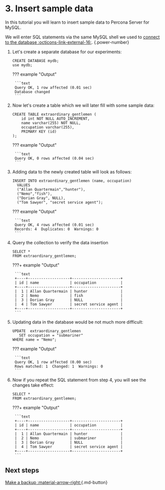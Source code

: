 # 3. Insert sample data 

In this tutorial you will learn to insert sample data to Percona Server for MySQL.

We will enter SQL statements via the same MySQL shell we used to [connect to the database :octicons-link-external-16:](https://github.com/percona/k8spxc-docs/).
{.power-number}

1. Let's create a separate database for our experiments:

    ```mysql
    CREATE DATABASE mydb;
    use mydb;
    ```

    ??? example "Output"

        ```text
        Query OK, 1 row affected (0.01 sec)
        Database changed
        ```

2. Now let's create a table which we will later fill with some sample data: 

    ```mysql
    CREATE TABLE extraordinary_gentlemen (
        id int NOT NULL AUTO_INCREMENT,
        name varchar(255) NOT NULL,
        occupation varchar(255),
        PRIMARY KEY (id)
    );
    ```

    ??? example "Output"

        ```text
        Query OK, 0 rows affected (0.04 sec)
        ```
   
3. Adding data to the newly created table will look as follows:

    ```mysql
    INSERT INTO extraordinary_gentlemen (name, occupation)
      VALUES
      ("Allan Quartermain","hunter"),
      ("Nemo","fish"),
      ("Dorian Gray", NULL),
      ("Tom Sawyer", "secret service agent");
    ```

    ??? example "Output"

        ```text
        Query OK, 4 rows affected (0.01 sec)
        Records: 4  Duplicates: 0  Warnings: 0
        ```

4. Query the collection to verify the data insertion

    ```mysql
    SELECT *
    FROM extraordinary_gentlemen;
    ```

    ???+ example "Output"

        ```text
        +----+-------------------+----------------------+
        | id | name              | occupation           |
        +----+-------------------+----------------------+
        |  1 | Allan Quartermain | hunter               |
        |  2 | Nemo              | fish                 |
        |  3 | Dorian Gray       | NULL                 |
        |  4 | Tom Sawyer        | secret service agent |
        +----+-------------------+----------------------+
        ```

5. Updating data in the database would be not much more difficult:

    ```mysql
    UPDATE  extraordinary_gentlemen
       SET occupation = "submariner"
    WHERE name = "Nemo";
    ```

    ??? example "Output"

        ```text
        Query OK, 1 row affected (0.00 sec)
        Rows matched: 1  Changed: 1  Warnings: 0
        ```

6. Now if you repeat the SQL statement from step 4, you will see the changes
    take effect:

    ```mysql
    SELECT *
    FROM extraordinary_gentlemen;
    ```

    ???+ example "Output"

        ```text
        +----+-------------------+----------------------+
        | id | name              | occupation           |
        +----+-------------------+----------------------+
        |  1 | Allan Quartermain | hunter               |
        |  2 | Nemo              | submariner           |
        |  3 | Dorian Gray       | NULL                 |
        |  4 | Tom Sawyer        | secret service agent |
        +----+-------------------+----------------------+
        ```

## Next steps

[Make a backup :material-arrow-right:](backup-tutorial.md){.md-button}
